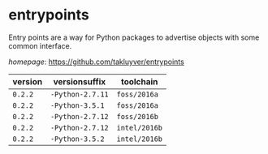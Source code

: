 # entrypoints

Entry points are a way for Python packages to advertise objects with some common interface.

*homepage*: <https://github.com/takluyver/entrypoints>

version | versionsuffix | toolchain
--------|---------------|----------
``0.2.2`` | ``-Python-2.7.11`` | ``foss/2016a``
``0.2.2`` | ``-Python-3.5.1`` | ``foss/2016a``
``0.2.2`` | ``-Python-2.7.12`` | ``foss/2016b``
``0.2.2`` | ``-Python-2.7.12`` | ``intel/2016b``
``0.2.2`` | ``-Python-3.5.2`` | ``intel/2016b``
